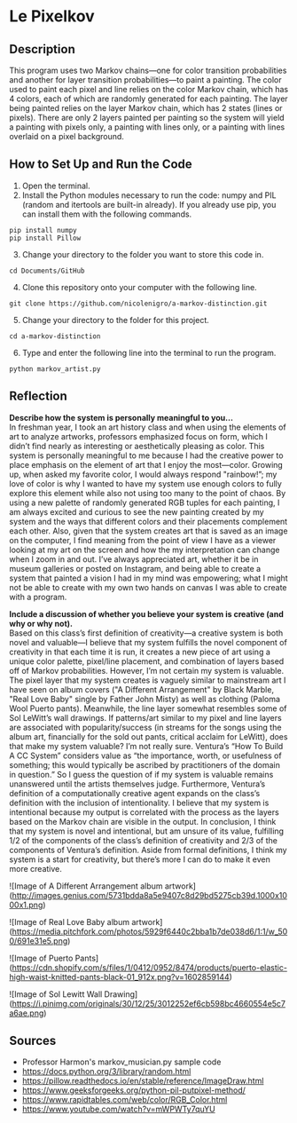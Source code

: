 # Le Pixelkov

## Description
This program uses two Markov chains—one for color transition probabilities and another for layer transition probabilities—to paint a painting. The color used to paint each pixel and line relies on the color Markov chain, which has 4 colors, each of which are randomly generated for each painting. The layer being painted relies on the layer Markov chain, which has 2 states (lines or pixels). There are only 2 layers painted per painting so the system will yield a painting with pixels only, a painting with lines only, or a painting with lines overlaid on a pixel background.

## How to Set Up and Run the Code
1. Open the terminal.
2. Install the Python modules necessary to run the code: numpy and PIL (random and itertools are built-in already). If you already use pip, you can install them with the following commands.  
```
pip install numpy  
pip install Pillow
```
3. Change your directory to the folder you want to store this code in.  
```
cd Documents/GitHub
```
4. Clone this repository onto your computer with the following line.  
```
git clone https://github.com/nicolenigro/a-markov-distinction.git
```
5. Change your directory to the folder for this project.  
```
cd a-markov-distinction
```
6. Type and enter the following line into the terminal to run the program.  
```
python markov_artist.py
```

## Reflection
**Describe how the system is personally meaningful to you…**  
In freshman year, I took an art history class and when using the elements of art to analyze artworks, professors emphasized focus on form, which I didn’t find nearly as interesting or aesthetically pleasing as color. This system is personally meaningful to me because I had the creative power to place emphasis on the element of art that I enjoy the most—color. Growing up, when asked my favorite color, I would always respond "rainbow!”; my love of color is why I wanted to have my system use enough colors to fully explore this element while also not using too many to the point of chaos. By using a new palette of randomly generated RGB tuples for each painting, I am always excited and curious to see the new painting created by my system and the ways that different colors and their placements complement each other. Also, given that the system creates art that is saved as an image on the computer, I find meaning from the point of view I have as a viewer looking at my art on the screen and how the my interpretation can change when I zoom in and out. I’ve always appreciated art, whether it be in museum galleries or posted on Instagram, and being able to create a system that painted a vision I had in my mind was empowering; what I might not be able to create with my own two hands on canvas I was able to create with a program.

**Include a discussion of whether you believe your system is creative (and why or why not).**  
Based on this class’s first definition of creativity—a creative system is both novel and valuable—I believe that my system fulfills the novel component of creativity in that each time it is run, it creates a new piece of art using a unique color palette, pixel/line placement, and combination of layers based off of Markov probabilities. However, I’m not certain my system is valuable. The pixel layer that my system creates is vaguely similar to mainstream art I have seen on album covers ("A Different Arrangement" by Black Marble, "Real Love Baby" single by Father John Misty) as well as clothing (Paloma Wool Puerto pants). Meanwhile, the line layer somewhat resembles some of Sol LeWitt’s wall drawings. If patterns/art similar to my pixel and line layers are associated with popularity/success (in streams for the songs using the album art, financially for the sold out pants, critical acclaim for LeWitt), does that make my system valuable? I’m not really sure. Ventura’s “How To Build A CC System” considers value as “the importance, worth, or usefulness of something; this would typically be ascribed by practitioners of the domain in question.” So I guess the question of if my system is valuable remains unanswered until the artists themselves judge. Furthermore, Ventura’s definition of a computationally creative agent expands on the class’s definition with the inclusion of intentionality. I believe that my system is intentional because my output is correlated with the process as the layers based on the Markov chain are visible in the output. In conclusion, I think that my system is novel and intentional, but am unsure of its value, fulfilling 1/2 of the components of the class’s definition of creativity and 2/3 of the components of Ventura’s definition. Aside from formal definitions, I think my system is a start for creativity, but there’s more I can do to make it even more creative.

![Image of A Different Arrangement album artwork]
(http://images.genius.com/5731bdda8a5e9407c8d29bd5275cb39d.1000x1000x1.png)

![Image of Real Love Baby album artwork]
(https://media.pitchfork.com/photos/5929f6440c2bba1b7de038d6/1:1/w_500/691e31e5.png)

![Image of Puerto Pants]
(https://cdn.shopify.com/s/files/1/0412/0952/8474/products/puerto-elastic-high-waist-knitted-pants-black-01_912x.png?v=1602859144)

![Image of Sol Lewitt Wall Drawing]
(https://i.pinimg.com/originals/30/12/25/3012252ef6cb598bc4660554e5c7a6ae.png)

## Sources
* Professor Harmon's markov_musician.py sample code
* https://docs.python.org/3/library/random.html
* https://pillow.readthedocs.io/en/stable/reference/ImageDraw.html
* https://www.geeksforgeeks.org/python-pil-putpixel-method/
* https://www.rapidtables.com/web/color/RGB_Color.html
* https://www.youtube.com/watch?v=mWPWTy7quYU
